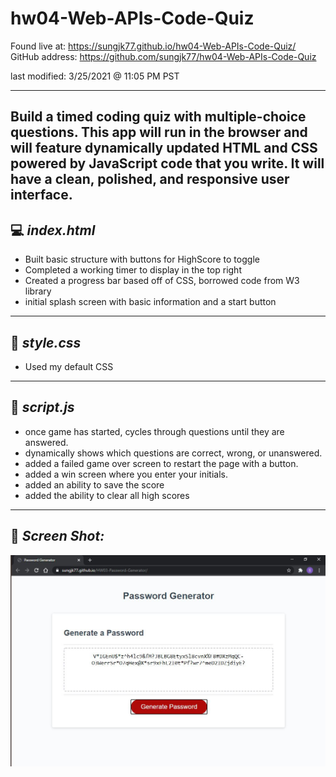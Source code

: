 # hw04-Web-APIs-Code-Quiz

Found live at: https://sungjk77.github.io/hw04-Web-APIs-Code-Quiz/
GitHub address: https://github.com/sungjk77/hw04-Web-APIs-Code-Quiz

last modified: 3/25/2021 @ 11:05 PM PST

------------
Build a timed coding quiz with multiple-choice questions. This app will run in the browser and will feature dynamically updated HTML and CSS powered by JavaScript code that you write. It will have a clean, polished, and responsive user interface. 
------------
## 💻 _**index.html**_

- Built basic structure with buttons for HighScore to toggle
- Completed a working timer to display in the top right
- Created a progress bar based off of CSS, borrowed code from W3 library
- initial splash screen with basic information and a start button
------------
## 🎨 _**style.css**_

- Used my default CSS
------------
## 📝 _**script.js**_
- once game has started, cycles through questions until they are answered.
- dynamically shows which questions are correct, wrong, or unanswered.
- added a failed game over screen to restart the page with a button.
- added a win screen where you enter your initials.
- added an ability to save the score
- added the ability to clear all high scores

------------
## 📸 _**Screen Shot:**_
![alt text](https://raw.githubusercontent.com/sungjk77/HW03-Password-Generator/main/assets/images/screenshot.JPG)


